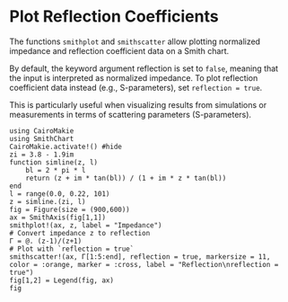 # Plot Reflection Coefficients

The functions `smithplot` and `smithscatter` allow plotting normalized impedance and reflection coefficient data on a Smith chart.

By default, the keyword argument reflection is set to `false`, meaning that the input is interpreted as normalized impedance.
To plot reflection coefficient data instead (e.g., S-parameters), set `reflection = true`.

This is particularly useful when visualizing results from simulations or measurements in terms of scattering parameters (S-parameters).

```@example
using CairoMakie
using SmithChart
CairoMakie.activate!() #hide
zi = 3.8 - 1.9im
function simline(z, l)
    bl = 2 * pi * l 
    return (z + im * tan(bl)) / (1 + im * z * tan(bl))
end
l = range(0.0, 0.22, 101) 
z = simline.(zi, l)
fig = Figure(size = (900,600))
ax = SmithAxis(fig[1,1])
smithplot!(ax, z, label = "Impedance")
# Convert impedance z to reflection
Γ = @. (z-1)/(z+1)
# Plot with `reflection = true`
smithscatter!(ax, Γ[1:5:end], reflection = true, markersize = 11, color = :orange, marker = :cross, label = "Reflection\nreflection = true")
fig[1,2] = Legend(fig, ax)
fig
```